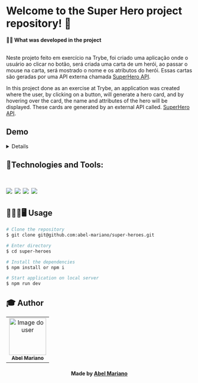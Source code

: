 # Welcome to the Super Hero project repository! 🦸

<summary><strong>🧑‍💻 What was developed in the project</strong></summary><br />

Neste projeto feito em exercício na Trybe, foi criado uma aplicação onde o usuário ao clicar no botão, será criada uma carta de um herói, ao passar o mouse na carta, será mostrado o nome e os atributos do herói. Essas cartas são geradas por uma API externa chamada [SuperHero API](https://superheroapi.com/).

In this project done as an exercise at Trybe, an application was created where the user, by clicking on a button, will generate a hero card, and by hovering over the card, the name and attributes of the hero will be displayed. These cards are generated by an external API called. [SuperHero API](https://superheroapi.com/).

## Demo

<details>

<div align="center">
<img src="https://user-images.githubusercontent.com/120792207/235364830-15573753-d458-4ae6-a95c-5d0d445b9179.gif" width="640px"/>
</div>

</details>

## 🚀Technologies and Tools:
<h1 align='left'>
<img src="https://img.shields.io/badge/HTML5-E34F26?style=for-the-badge&logo=html5&logoColor=white" />
<img src="https://img.shields.io/badge/CSS3-1572B6?style=for-the-badge&logo=css3&logoColor=white" />
<img src="https://img.shields.io/badge/JavaScript-F7DF1E?style=for-the-badge&logo=javascript&logoColor=black" />
<img src="https://img.shields.io/badge/vite-%23646CFF.svg?style=for-the-badge&logo=vite&logoColor=white" />
</h1>

## 👨🏻‍💻🖥 Usage

```bash
# Clone the repository
$ git clone git@github.com:abel-mariano/super-heroes.git
```

```bash
# Enter directory
$ cd super-heroes
```

```bash
# Install the dependencies
$ npm install or npm i
```

```bash
# Start application on local server
$ npm run dev
```

## :mortar_board: Author

<table align="center">
  <tr>
    <td align="center">
      <a href="https://github.com/abel-mariano">
        <img src="https://avatars.githubusercontent.com/abel-mariano" width="100px;" alt="Image do user" />
        <br />
        <sub><b>Abel Mariano</b></sub>
      </a>           
    </td>    
  </tr>
</table>

<h4 align="center">
  Made by  <a href="https://www.linkedin.com/in/abelmariano/" target="_blank"> Abel Mariano </a>
</h4>
